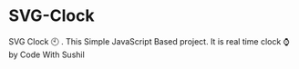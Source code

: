 # SVG-Clock
SVG Clock 🕙
. This Simple JavaScript Based project. It is real time clock ⌚ by Code With Sushil
